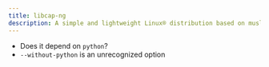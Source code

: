 ```yaml
---
title: libcap-ng
description: A simple and lightweight Linux® distribution based on musl libc and toybox
---
```


- Does it depend on `python`?
- `--without-python` is an unrecognized option
